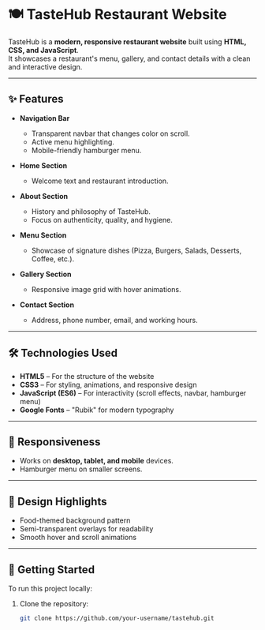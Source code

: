 # 🍽️ TasteHub Restaurant Website

TasteHub is a **modern, responsive restaurant website** built using **HTML, CSS, and JavaScript**.  
It showcases a restaurant's menu, gallery, and contact details with a clean and interactive design.  

---

## ✨ Features

- **Navigation Bar**
  - Transparent navbar that changes color on scroll.
  - Active menu highlighting.
  - Mobile-friendly hamburger menu.

- **Home Section**
  - Welcome text and restaurant introduction.

- **About Section**
  - History and philosophy of TasteHub.
  - Focus on authenticity, quality, and hygiene.

- **Menu Section**
  - Showcase of signature dishes (Pizza, Burgers, Salads, Desserts, Coffee, etc.).

- **Gallery Section**
  - Responsive image grid with hover animations.

- **Contact Section**
  - Address, phone number, email, and working hours.

---

## 🛠️ Technologies Used

- **HTML5** – For the structure of the website  
- **CSS3** – For styling, animations, and responsive design  
- **JavaScript (ES6)** – For interactivity (scroll effects, navbar, hamburger menu)  
- **Google Fonts** – "Rubik" for modern typography  

---

## 📱 Responsiveness

- Works on **desktop, tablet, and mobile** devices.  
- Hamburger menu on smaller screens.  

---

## 🎨 Design Highlights

- Food-themed background pattern  
- Semi-transparent overlays for readability  
- Smooth hover and scroll animations  

---

## 🚀 Getting Started

To run this project locally:

1. Clone the repository:
   ```bash
   git clone https://github.com/your-username/tastehub.git
